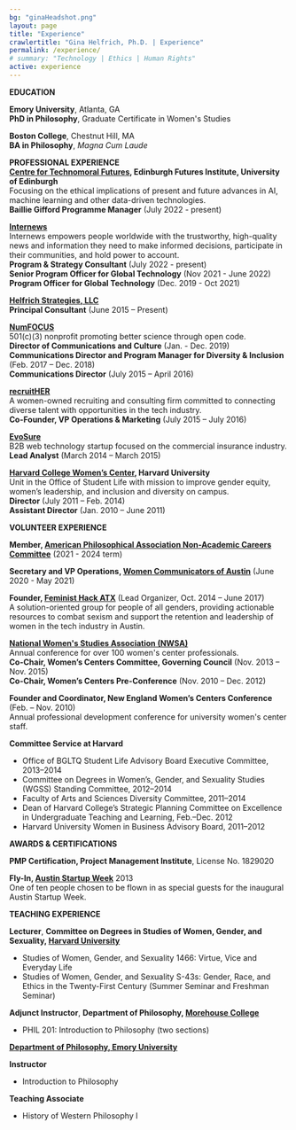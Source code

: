 ```yaml
---
bg: "ginaHeadshot.png"
layout: page
title: "Experience"
crawlertitle: "Gina Helfrich, Ph.D. | Experience"
permalink: /experience/
# summary: "Technology | Ethics | Human Rights"
active: experience
---
```


**EDUCATION**  
  
**Emory University**, Atlanta, GA  
**PhD in Philosophy**, Graduate Certificate in Women's Studies  
  
**Boston College**, Chestnut Hill, MA  
**BA in Philosophy**, _Magna Cum Laude_  
  
  
**PROFESSIONAL EXPERIENCE**  
**[Centre for Technomoral Futures](https://www.technomoralfutures.uk/), Edinburgh Futures Institute, University of Edinburgh**  
Focusing on the ethical implications of present and future advances in AI, machine learning and other data-driven technologies.  
**Baillie Gifford Programme Manager** (July 2022 - present)

**[Internews](https://globaltech.internews.org/)**  
Internews empowers people worldwide with the trustworthy, high-quality news and information they need to make informed decisions, participate in their communities, and hold power to account.  
**Program & Strategy Consultant** (July 2022 - present)  
**Senior Program Officer for Global Technology** (Nov 2021 - June 2022)  
**Program Officer for Global Technology** (Dec. 2019 - Oct 2021)  

**[Helfrich Strategies, LLC](https://ginahelfrich.com)**  
**Principal Consultant** (June 2015 – Present)  

**[NumFOCUS](https://numfocus.org)**  
501(c)(3) nonprofit promoting better science through open code.  
**Director of Communications and Culture** (Jan. - Dec. 2019)  
**Communications Director and Program Manager for Diversity & Inclusion** (Feb. 2017 – Dec. 2018)  
**Communications Director** (July 2015 – April 2016)  
  
**[recruitHER](https://medium.com/@recruitHER)**  
A women-owned recruiting and consulting firm committed to connecting diverse talent with opportunities in the tech industry.  
**Co-Founder, VP Operations & Marketing** (July 2015 – July 2016) 

**[EvoSure](http://evosure.com/)**   
B2B web technology startup focused on the commercial insurance industry.  
**Lead Analyst** (March 2014 – March 2015)  
  
**[Harvard College Women’s Center](http://hcwc.fas.harvard.edu/), Harvard University**  
Unit in the Office of Student Life with mission to improve gender equity, women’s leadership, and inclusion and diversity on campus.  
**Director** (July 2011 – Feb. 2014)  
**Assistant Director** (Jan. 2010 – June 2011) 
  

**VOLUNTEER EXPERIENCE**  
  
**Member, [American Philosophical Association Non-Academic Careers Committee](https://www.apaonline.org/group/nonacademic)** (2021 - 2024 term)

**Secretary and VP Operations, [Women Communicators of Austin](https://wcaustin.org)** (June 2020 - May 2021)

**Founder, [Feminist Hack ATX](http://www.feministhack.com/)** (Lead Organizer, Oct. 2014 – June 2017)  
A solution-oriented group for people of all genders, providing actionable resources to combat sexism and support the retention and leadership of women in the tech industry in Austin.  

**[National Women's Studies Association (NWSA)](http://www.nwsa.org/)**  
Annual conference for over 100 women's center professionals.  
**Co-Chair, Women’s Centers Committee, Governing Council** (Nov. 2013 – Nov. 2015)  
**Co-Chair, Women’s Centers Pre-Conference** (Nov. 2010 – Dec. 2012)  

**Founder and Coordinator, New England Women’s Centers Conference** (Feb. – Nov. 2010)  
Annual professional development conference for university women's center staff.  
  
 **Committee Service at Harvard**

*   Office of BGLTQ Student Life Advisory Board Executive Committee, 2013–2014
*   Committee on Degrees in Women’s, Gender, and Sexuality Studies (WGSS) Standing Committee, 2012–2014
*   Faculty of Arts and Sciences Diversity Committee, 2011–2014
*   Dean of Harvard College’s Strategic Planning Committee on Excellence in Undergraduate Teaching and Learning, Feb.–Dec. 2012
*   Harvard University Women in Business Advisory Board, 2011–2012


**AWARDS & CERTIFICATIONS**  
  
**PMP Certification, Project Management Institute**, License No. 1829020  
  
**Fly-In, [Austin Startup Week](http://atxstartupweek.com)** 2013  
One of ten people chosen to be flown in as special guests for the inaugural Austin Startup Week.  
  
  
**TEACHING EXPERIENCE**  
  
**Lecturer**, **Committee on Degrees in Studies of Women, Gender, and Sexuality, [Harvard University](http://wgs.fas.harvard.edu/)**

*   Studies of Women, Gender, and Sexuality 1466: Virtue, Vice and Everyday Life
*   Studies of Women, Gender, and Sexuality S-43s: Gender, Race, and Ethics in the Twenty-First Century (Summer Seminar and Freshman Seminar)

  
**Adjunct Instructor**, **Department of Philosophy, [Morehouse College](http://www.morehouse.edu/academics/phil/)**

*   PHIL 201: Introduction to Philosophy (two sections)

  
**[Department of Philosophy, Emory University](http://philosophy.emory.edu/home/index.html)**  

**Instructor**

*   Introduction to Philosophy

**Teaching Associate**

*   History of Western Philosophy I
